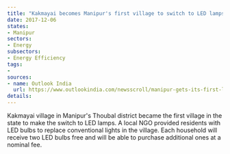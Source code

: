 ```yaml
---
title: "Kakmayai becomes Manipur's first village to switch to LED lamps"
date: 2017-12-06
states:
- Manipur
sectors:
- Energy
subsectors:
- Energy Efficiency
tags:
- 
sources:
- name: Outlook India
  url: https://www.outlookindia.com/newsscroll/manipur-gets-its-first-led-village/1201750
details:
---
```


Kakmayai village in Manipur's Thoubal district became the first village in the state to make the switch to LED lamps. A local NGO provided residents with LED bulbs to replace conventional lights in the village. Each household will receive two LED bulbs free and will be able to purchase additional ones at a nominal fee.
